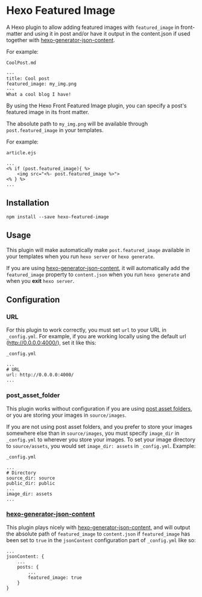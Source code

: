 # Hexo Featured Image

A Hexo plugin to allow adding featured images with `featured_image` in front-matter and using it in post and/or have it output in the content.json if used together with [hexo-generator-json-content](https://github.com/alexbruno/hexo-generator-json-content).

For example:

`CoolPost.md`

	---
	title: Cool post
	featured_image: my_img.png
	---
	What a cool blog I have!

By using the Hexo Front Featured Image plugin, you can specify a post's featured image in its front matter.


The absolute path to `my_img.png` will be available through `post.featured_image` in your templates.

For example:

`article.ejs`

	...
	<% if (post.featured_image){ %>
        <img src="<%- post.featured_image %>">
    <% } %>
    ...

## Installation
	npm install --save hexo-featured-image
## Usage
This plugin will make automatically make `post.featured_image` available in your templates when you run `hexo server` or `hexo generate`.

If you are using [hexo-generator-json-content](https://github.com/alexbruno/hexo-generator-json-content), it will automatically add the `featured_image` property to `content.json` when you run `hexo generate` and when you __exit__ `hexo server`.
## Configuration
### URL
For this plugin to work correctly, you must set `url` to your URL in `_config.yml`. For example, if you are working locally using the default url (http://0.0.0.0:4000/), set it like this:

`_config.yml`

	...
	# URL
    url: http://0.0.0.0:4000/
    ...

### post_asset_folder
This plugin works without configuration if you are using [post asset folders](https://hexo.io/docs/asset-folders.html), or you are storing your images in `source/images`.

If you are not using post asset folders, and you prefer to store your images somewhere else than in `source/images`, you must specify `image_dir` in `_config.yml` to wherever you store your images. To set your image directory to `source/assets`, you would set `image_dir: assets` in `_config.yml`. Example:

`_config.yml`

	...
	# Directory
    source_dir: source
	public_dir: public
    ...
    image_dir: assets
    ...


### [hexo-generator-json-content](https://github.com/alexbruno/hexo-generator-json-content)
This plugin plays nicely with [hexo-generator-json-content](https://github.com/alexbruno/hexo-generator-json-content), and will output the absolute path of `featured_image` to `content.json` if `featured_image` has been set to `true` in the `jsonContent` configuration part of `_config.yml` like so:

	...
    jsonContent: {
    	...
        posts: {
        	...
            featured_image: true
        }
    }
